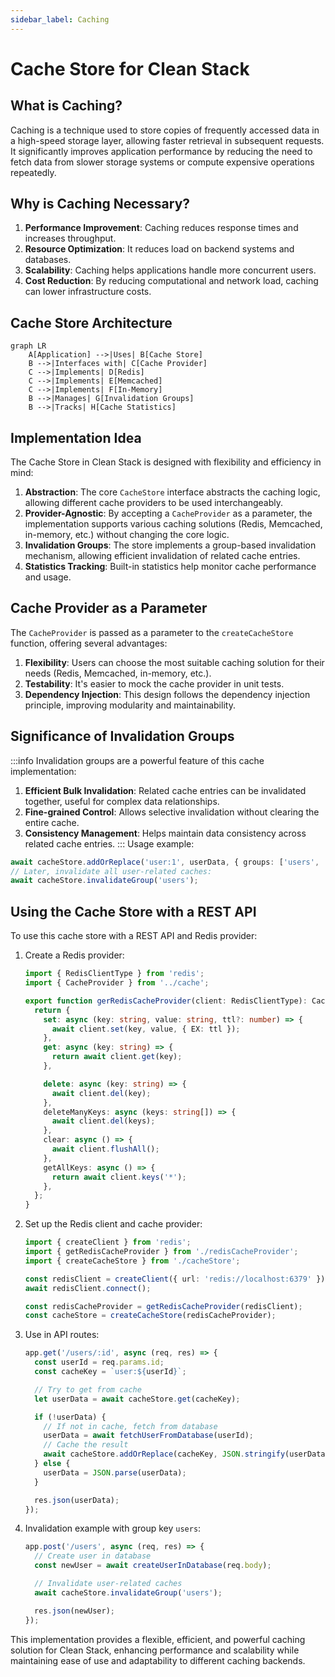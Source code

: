 ```yaml
---
sidebar_label: Caching
---
```


# Cache Store for Clean Stack

## What is Caching?

Caching is a technique used to store copies of frequently accessed data in a high-speed storage layer, allowing faster retrieval in subsequent requests. It significantly improves application performance by reducing the need to fetch data from slower storage systems or compute expensive operations repeatedly.

## Why is Caching Necessary?

1. **Performance Improvement**: Caching reduces response times and increases throughput.
2. **Resource Optimization**: It reduces load on backend systems and databases.
3. **Scalability**: Caching helps applications handle more concurrent users.
4. **Cost Reduction**: By reducing computational and network load, caching can lower infrastructure costs.

## Cache Store Architecture

```mermaid
graph LR
    A[Application] -->|Uses| B[Cache Store]
    B -->|Interfaces with| C[Cache Provider]
    C -->|Implements| D[Redis]
    C -->|Implements| E[Memcached]
    C -->|Implements| F[In-Memory]
    B -->|Manages| G[Invalidation Groups]
    B -->|Tracks| H[Cache Statistics]
```

## Implementation Idea

The Cache Store in Clean Stack is designed with flexibility and efficiency in mind:

1. **Abstraction**: The core `CacheStore` interface abstracts the caching logic, allowing different cache providers to be used interchangeably.
2. **Provider-Agnostic**: By accepting a `CacheProvider` as a parameter, the implementation supports various caching solutions (Redis, Memcached, in-memory, etc.) without changing the core logic.
3. **Invalidation Groups**: The store implements a group-based invalidation mechanism, allowing efficient invalidation of related cache entries.
4. **Statistics Tracking**: Built-in statistics help monitor cache performance and usage.

## Cache Provider as a Parameter

The `CacheProvider` is passed as a parameter to the `createCacheStore` function, offering several advantages:

1. **Flexibility**: Users can choose the most suitable caching solution for their needs (Redis, Memcached, in-memory, etc.).
2. **Testability**: It's easier to mock the cache provider in unit tests.
3. **Dependency Injection**: This design follows the dependency injection principle, improving modularity and maintainability.

## Significance of Invalidation Groups

:::info Invalidation groups are a powerful feature of this cache implementation:

1. **Efficient Bulk Invalidation**: Related cache entries can be invalidated together, useful for complex data relationships.
2. **Fine-grained Control**: Allows selective invalidation without clearing the entire cache.
3. **Consistency Management**: Helps maintain data consistency across related cache entries. ::: Usage example:

```typescript
await cacheStore.addOrReplace('user:1', userData, { groups: ['users', 'active-users'] });
// Later, invalidate all user-related caches:
await cacheStore.invalidateGroup('users');
```

## Using the Cache Store with a REST API

To use this cache store with a REST API and Redis provider:

1. Create a Redis provider:

   ```typescript
   import { RedisClientType } from 'redis';
   import { CacheProvider } from '../cache';

   export function gerRedisCacheProvider(client: RedisClientType): CacheProvider {
     return {
       set: async (key: string, value: string, ttl?: number) => {
         await client.set(key, value, { EX: ttl });
       },
       get: async (key: string) => {
         return await client.get(key);
       },

       delete: async (key: string) => {
         await client.del(key);
       },
       deleteManyKeys: async (keys: string[]) => {
         await client.del(keys);
       },
       clear: async () => {
         await client.flushAll();
       },
       getAllKeys: async () => {
         return await client.keys('*');
       },
     };
   }
   ```

2. Set up the Redis client and cache provider:

   ```typescript
   import { createClient } from 'redis';
   import { getRedisCacheProvider } from './redisCacheProvider';
   import { createCacheStore } from './cacheStore';

   const redisClient = createClient({ url: 'redis://localhost:6379' });
   await redisClient.connect();

   const redisCacheProvider = getRedisCacheProvider(redisClient);
   const cacheStore = createCacheStore(redisCacheProvider);
   ```

3. Use in API routes:

   ```typescript
   app.get('/users/:id', async (req, res) => {
     const userId = req.params.id;
     const cacheKey = `user:${userId}`;

     // Try to get from cache
     let userData = await cacheStore.get(cacheKey);

     if (!userData) {
       // If not in cache, fetch from database
       userData = await fetchUserFromDatabase(userId);
       // Cache the result
       await cacheStore.addOrReplace(cacheKey, JSON.stringify(userData), { ttl: 3600, groups: ['users'] });
     } else {
       userData = JSON.parse(userData);
     }

     res.json(userData);
   });
   ```

4. Invalidation example with group key `users`:

   ```typescript
   app.post('/users', async (req, res) => {
     // Create user in database
     const newUser = await createUserInDatabase(req.body);

     // Invalidate user-related caches
     await cacheStore.invalidateGroup('users');

     res.json(newUser);
   });
   ```

This implementation provides a flexible, efficient, and powerful caching solution for Clean Stack, enhancing performance and scalability while maintaining ease of use and adaptability to different caching backends.
